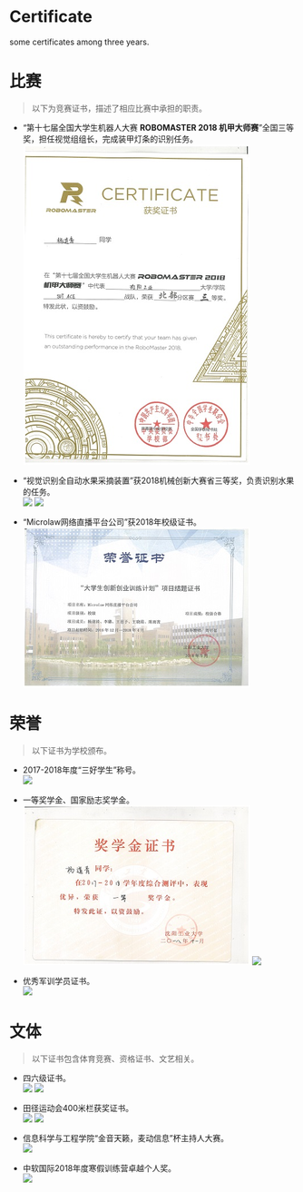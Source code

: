 # Certificate
some certificates among three years.
# 比赛
>以下为竞赛证书，描述了相应比赛中承担的职责。  
* “第十七届全国大学生机器人大赛 **ROBOMASTER 2018 机甲大师赛**”全国三等奖，担任视觉组组长，完成装甲灯条的识别任务。  
![](img-828040400-0013.jpg)

* “视觉识别全自动水果采摘装置”获2018机械创新大赛省三等奖，负责识别水果的任务。  
![](img-828040400-0002.jpg)
![](img-828040400-0001.jpg)

* “Microlaw网络直播平台公司”获2018年校级证书。  
![](img-828040400-0012.jpg)

# 荣誉
>以下证书为学校颁布。
* 2017-2018年度“三好学生”称号。  
![](img-828040400-0010.jpg)

* 一等奖学金、国家励志奖学金。   
![](img-828040400-0009.jpg)
![](img-828040400-0011.jpg)

* 优秀军训学员证书。  
![](img-828040400-0004.jpg)

# 文体
>以下证书包含体育竞赛、资格证书、文艺相关。  
* 四六级证书。  
![](img-828040400-0002.jpg)
![](img-828040400-00014.jpg)

* 田径运动会400米栏获奖证书。    
![](img-828040400-0007.jpg)
![](img-828040400-0005.jpg)

* 信息科学与工程学院“金音天籁，麦动信息”杯主持人大赛。  
![](img-828040400-0008.jpg)

* 中软国际2018年度寒假训练营卓越个人奖。  
![](img-828040400-0006.jpg)
